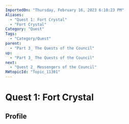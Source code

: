 ```yaml
---
ImportedOn: "Thursday, February 16, 2023 6:10:23 PM"
Aliases:
  - "Quest 1: Fort Crystal"
  - "Fort Crystal"
Category: "Quest"
Tags:
  - "Category/Quest"
parent:
  - "Part 3_ The Quests of the Council"
up:
  - "Part 3_ The Quests of the Council"
next:
  - "Quest 2_ Messengers of the Council"
RWtopicId: "Topic_11301"
---
```

# Quest 1: Fort Crystal
## Profile

